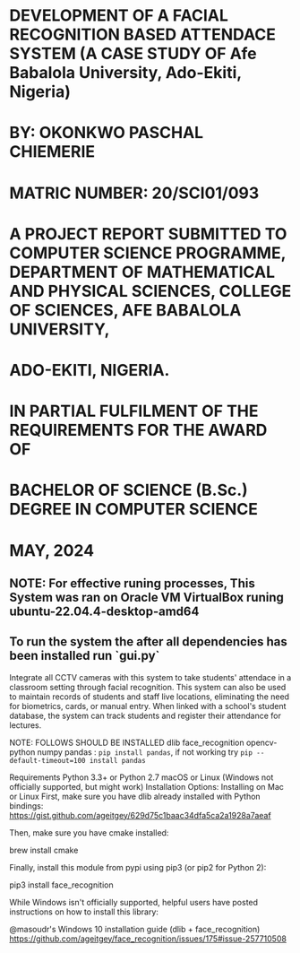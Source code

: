 # DEVELOPMENT OF A FACIAL RECOGNITION BASED ATTENDACE SYSTEM (A CASE STUDY OF Afe Babalola University, Ado-Ekiti, Nigeria)

# BY: OKONKWO PASCHAL CHIEMERIE

# MATRIC NUMBER: 20/SCI01/093

# A PROJECT REPORT SUBMITTED TO COMPUTER SCIENCE PROGRAMME, DEPARTMENT OF MATHEMATICAL AND PHYSICAL SCIENCES, COLLEGE OF SCIENCES, AFE BABALOLA UNIVERSITY,
# ADO-EKITI, NIGERIA.

# IN PARTIAL FULFILMENT OF THE REQUIREMENTS FOR THE AWARD OF
# BACHELOR OF SCIENCE (B.Sc.) DEGREE IN COMPUTER SCIENCE
# MAY, 2024


<h2>NOTE: For effective runing processes, This System was ran on Oracle VM VirtualBox runing ubuntu-22.04.4-desktop-amd64</h2>
<h2>To run the system the after all dependencies has been installed run `gui.py`</h2>

<p>Integrate all CCTV cameras with this system to take students' attendace in a classroom setting through facial recognition. This system can also be used to maintain records of students and staff live locations, eliminating the need for biometrics, cards, or manual entry. When linked with a school's student database, the system can track students and register their attendance for lectures.</p>

NOTE: FOLLOWS SHOULD BE INSTALLED
dlib
face_recognition
opencv-python
numpy
pandas  : `pip install pandas`, if not working try `pip --default-timeout=100 install pandas`

Requirements
Python 3.3+ or Python 2.7
macOS or Linux (Windows not officially supported, but might work)
Installation Options:
Installing on Mac or Linux
First, make sure you have dlib already installed with Python bindings:
https://gist.github.com/ageitgey/629d75c1baac34dfa5ca2a1928a7aeaf

Then, make sure you have cmake installed:

brew install cmake

Finally, install this module from pypi using pip3 (or pip2 for Python 2):

pip3 install face_recognition


While Windows isn't officially supported, helpful users have posted instructions on how to install this library:

@masoudr's Windows 10 installation guide (dlib + face_recognition) https://github.com/ageitgey/face_recognition/issues/175#issue-257710508
